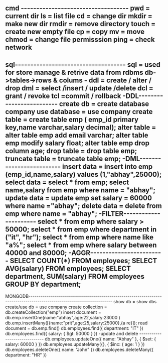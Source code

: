 cmd -----------------------------------
	pwd = current dir
	ls = list file
	cd = change dir	
	mkdir = make new dir
	rmdir = remove directory
	touch = create new empty file
	cp = copy
	mv = move
	chmod = change file permisssion
	ping = check network
---------------------------------------------------------------------------------------------------
sql------------------------------------
	sql = used for store manage & retrive data from rdbms
	db->tables->rows & colums
	-
	ddl = create / alter / drop
	dml = select /insert / update /delete
	dcl = grant / revoke
	tcl =commit / rollback 
-DDL-------------------------
	create db = create database company
	use database = use company
	create table = create table emp ( emp_id primary key,name varchar,salary decimal);
	alter table = alter table emp add email varchar;
		      alter table emp modify salary float;
		      alter table emp drop column age;
	drop table = drop table emp;
	truncate table = truncate table emp;
-DML-------------------------
	insert data = insert into emp (emp_id,name,salary) values (1,"abhay",25000);
	select data = select * from emp;
		      select name,salary from emp where name = "abhay";
	update data = update emp set salary = 60000 where name ="abhay";
	delete data = delete from emp where name = "abhay";
-FILTER----------------------
	select * from emp where salary > 50000;
	select * from emp where department in ("it", "hr");
	select * from emp where name like "a%";
	select * from emp where salary between 40000 and 80000;	
-AGGR------------------------
	SELECT COUNT(*) FROM employees;
	SELECT AVG(salary) FROM employees;
	SELECT department, SUM(salary) FROM employees GROUP BY department;
---------------------------------------------------------------------------------------------------------------
MONGODB-----------------------------------------------------------------------------------------------------------------------
	show db = show dbs
	create/use db = use company
	create collection = db.createCollection("emp")
	insert document = db.emp.insertOne(name:"abhay",age:22,salary:23000 )
			  db.emp.insertMany([{name:"prit",age:25,salary:25000},{a re}]);
	read document = db.emp.find()
			db.employees.find({ department: "IT" })
			db.employees.find({ salary: { $gt: 50000 } })
-update and delete ------------------------------
	db.employees.updateOne({ name: "Abhay" }, { $set: { salary: 60000 } })
	db.employees.updateMany({}, { $inc: { age: 1 } })
	db.employees.deleteOne({ name: "John" })
	db.employees.deleteMany({ department: "HR" })

	
	
	
	
	
	
	
	
	
	
	
	
	
	
	
	
	
	
	
	
	
	
	
	
	
	
	
	
	
	
	
	
	
	
	
